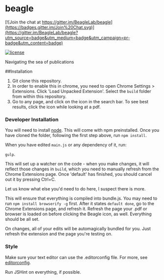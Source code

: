 beagle
======

[![Join the chat at https://gitter.im/BeagleLab/beagle](https://badges.gitter.im/Join%20Chat.svg)](https://gitter.im/BeagleLab/beagle?utm_source=badge&utm_medium=badge&utm_campaign=pr-badge&utm_content=badge)

[![license](http://img.shields.io/badge/license-MIT-red.svg?style=flat)](https://raw.githubusercontent.com/BeagleLab/beagle/master/LICENSE)

Navigating the sea of publications

##Installation

1. Git clone this repository.
2. In order to enable this in chrome, you need to open Chrome Settings > Extensions. Click 'Load Unpacked Extension'. Select the `build` folder from within this repository. 
3. Go to any page, and click on the icon in the search bar. To see best results, click the icon while looking at a pdf. 

### Developer Installation

You will need to install [node](http://nodejs.org/). This will come with npm preinstalled. Once you have cloned the folder, following the first step above, run `npm install`. 

When you have edited `main.js` or any dependency of it, run:

`gulp`.

This will set up a watcher on the code - when you make changes, it will reflect those changes in `build`, which you need to manually refresh from the Chrome Extensions page. Once 'default' has finished, you should cancel out it by pressing Ctrl+C. 

Let us know what else you'd need to do here, I suspect there is more. 

This will ensure that everything is compiled into bundle.js. You may need to run `npm install browserify -g` first. After it states `default done`, go to the Chrome Extensions page, and refresh it. Refresh the page your .pdf or browser is loaded on before clicking the Beagle icon, as well. Everything should be all set.

On changes, all of your edits will be automagically bundled for you. Just refresh the extension and the page you're testing on.

### Style

Make sure your text editor can use the .editorconfig file. For more, see [editorconfig](https://github.com/sindresorhus/editorconfig-sublime). 

Run JSHint on everything, if possible. 
